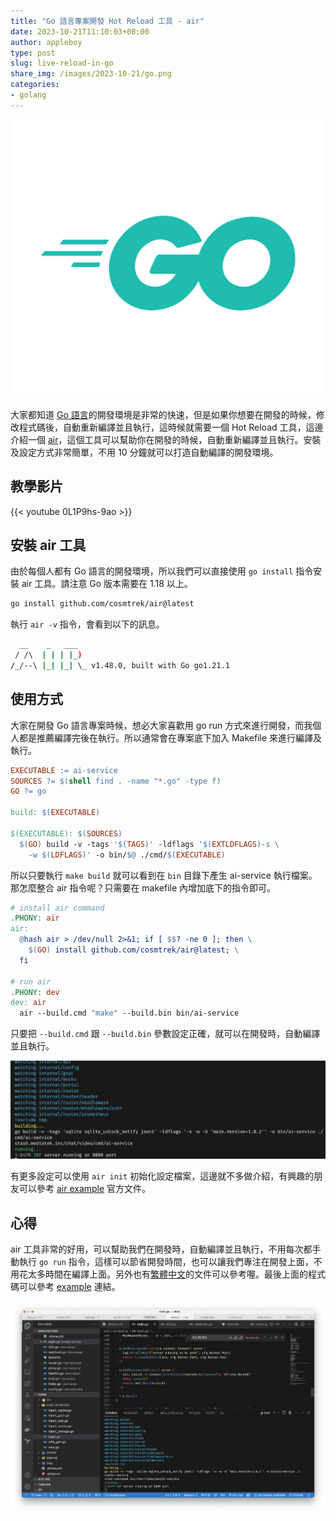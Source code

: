 ```yaml
---
title: "Go 語言專案開發 Hot Reload 工具 - air"
date: 2023-10-21T11:10:03+08:00
author: appleboy
type: post
slug: live-reload-in-go
share_img: /images/2023-10-21/go.png
categories:
- golang
---
```


![go](/images/2023-10-21/go.png)

大家都知道 [Go 語言][2]的開發環境是非常的快速，但是如果你想要在開發的時候，修改程式碼後，自動重新編譯並且執行，這時候就需要一個 Hot Reload 工具，這邊介紹一個 [air][1]，這個工具可以幫助你在開發的時候，自動重新編譯並且執行。安裝及設定方式非常簡單，不用 10 分鐘就可以打造自動編譯的開發環境。

[1]:https://github.com/cosmtrek/air/
[2]:https://go.dev/

<!--more-->

## 教學影片

{{< youtube 0L1P9hs-9ao >}}

## 安裝 air 工具

由於每個人都有 Go 語言的開發環境，所以我們可以直接使用 `go install` 指令安裝 air 工具。請注意 Go 版本需要在 1.18 以上。

```bash
go install github.com/cosmtrek/air@latest
```

執行 `air -v` 指令，會看到以下的訊息。

```bash
  __    _   ___  
 / /\  | | | |_) 
/_/--\ |_| |_| \_ v1.48.0, built with Go go1.21.1
```

## 使用方式

大家在開發 Go 語言專案時候，想必大家喜歡用 go run 方式來進行開發，而我個人都是推薦編譯完後在執行。所以通常會在專案底下加入 Makefile 來進行編譯及執行。

```makefile
EXECUTABLE := ai-service
SOURCES ?= $(shell find . -name "*.go" -type f)
GO ?= go

build: $(EXECUTABLE)

$(EXECUTABLE): $(SOURCES)
  $(GO) build -v -tags '$(TAGS)' -ldflags '$(EXTLDFLAGS)-s \
    -w $(LDFLAGS)' -o bin/$@ ./cmd/$(EXECUTABLE)
```

所以只要執行 `make build` 就可以看到在 `bin` 目錄下產生 ai-service 執行檔案。那怎麼整合 air 指令呢？只需要在 makefile 內增加底下的指令即可。

```makefile
# install air command
.PHONY: air
air:
  @hash air > /dev/null 2>&1; if [ $$? -ne 0 ]; then \
    $(GO) install github.com/cosmtrek/air@latest; \
  fi

# run air
.PHONY: dev
dev: air
  air --build.cmd "make" --build.bin bin/ai-service
```

只要把 `--build.cmd` 跟 `--build.bin` 參數設定正確，就可以在開發時，自動編譯並且執行。

![air](/images/2023-10-21/air.png)

有更多設定可以使用 `air init` 初始化設定檔案，這邊就不多做介紹，有興趣的朋友可以參考 [air example][11] 官方文件。

[11]:https://github.com/cosmtrek/air/blob/master/air_example.toml

## 心得

air 工具非常的好用，可以幫助我們在開發時，自動編譯並且執行，不用每次都手動執行 `go run` 指令，這樣可以節省開發時間，也可以讓我們專注在開發上面，不用花太多時間在編譯上面。另外也有[繁體中文][21]的文件可以參考喔。最後上面的程式碼可以參考 [example][22] 連結。

[21]: https://github.com/cosmtrek/air/blob/master/README-zh_tw.md
[22]: https://github.com/go-training/training/tree/master/example54-hot-reload-for-development

![air](/images/2023-10-21/vscode.png)
